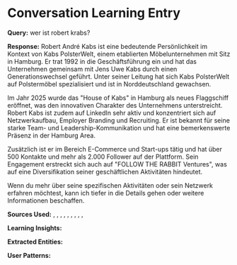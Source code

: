 
# Conversation Learning Entry

**Query:** wer ist robert krabs?

**Response:** Robert André Kabs ist eine bedeutende Persönlichkeit im Kontext von Kabs PolsterWelt, einem etablierten Möbelunternehmen mit Sitz in Hamburg. Er trat 1992 in die Geschäftsführung ein und hat das Unternehmen gemeinsam mit Jens Uwe Kabs durch einen Generationswechsel geführt. Unter seiner Leitung hat sich Kabs PolsterWelt auf Polstermöbel spezialisiert und ist in Norddeutschland gewachsen.

Im Jahr 2025 wurde das "House of Kabs" in Hamburg als neues Flaggschiff eröffnet, was den innovativen Charakter des Unternehmens unterstreicht. Robert Kabs ist zudem auf LinkedIn sehr aktiv und konzentriert sich auf Netzwerkaufbau, Employer Branding und Recruiting. Er ist bekannt für seine starke Team- und Leadership-Kommunikation und hat eine bemerkenswerte Präsenz in der Hamburg Area.

Zusätzlich ist er im Bereich E-Commerce und Start-ups tätig und hat über 500 Kontakte und mehr als 2.000 Follower auf der Plattform. Sein Engagement erstreckt sich auch auf "FOLLOW THE RABBIT Ventures", was auf eine Diversifikation seiner geschäftlichen Aktivitäten hindeutet.

Wenn du mehr über seine spezifischen Aktivitäten oder sein Netzwerk erfahren möchtest, kann ich tiefer in die Details gehen oder weitere Informationen beschaffen.

**Sources Used:** , , , , , , , , , 

**Learning Insights:**


**Extracted Entities:** 

**User Patterns:** 
